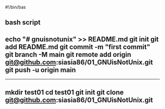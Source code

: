 #!/bin/bas


bash script
---------------------------
echo "# gnuisnotunix" >> README.md
git init
git add README.md
git commit -m "first commit"
git branch -M main
git remote add origin git@github.com:siasia86/01_GNUisNotUnix.git
git push -u origin main
---------------------------


---------------------------
mkdir test01
cd test01
git init
git clone git@github.com:siasia86/01_GNUisNotUnix.git
---------------------------
